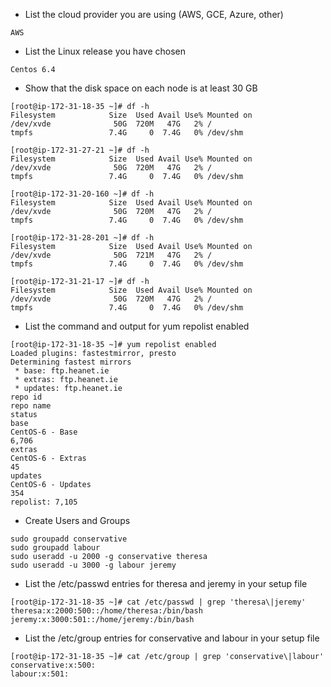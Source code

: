 - List the cloud provider you are using (AWS, GCE, Azure, other)
```
AWS
```

- List the Linux release you have chosen
```
Centos 6.4
```

- Show that the disk space on each node is at least 30 GB
```
[root@ip-172-31-18-35 ~]# df -h
Filesystem            Size  Used Avail Use% Mounted on
/dev/xvde              50G  720M   47G   2% /
tmpfs                 7.4G     0  7.4G   0% /dev/shm
```
```
[root@ip-172-31-27-21 ~]# df -h
Filesystem            Size  Used Avail Use% Mounted on
/dev/xvde              50G  720M   47G   2% /
tmpfs                 7.4G     0  7.4G   0% /dev/shm
```
```
[root@ip-172-31-20-160 ~]# df -h
Filesystem            Size  Used Avail Use% Mounted on
/dev/xvde              50G  720M   47G   2% /
tmpfs                 7.4G     0  7.4G   0% /dev/shm
```
```
[root@ip-172-31-28-201 ~]# df -h
Filesystem            Size  Used Avail Use% Mounted on
/dev/xvde              50G  721M   47G   2% /
tmpfs                 7.4G     0  7.4G   0% /dev/shm
```
```
[root@ip-172-31-21-17 ~]# df -h
Filesystem            Size  Used Avail Use% Mounted on
/dev/xvde              50G  720M   47G   2% /
tmpfs                 7.4G     0  7.4G   0% /dev/shm
```

- List the command and output for yum repolist enabled
```
[root@ip-172-31-18-35 ~]# yum repolist enabled
Loaded plugins: fastestmirror, presto
Determining fastest mirrors
 * base: ftp.heanet.ie
 * extras: ftp.heanet.ie
 * updates: ftp.heanet.ie
repo id                                                                repo name                                                                          status
base                                                                   CentOS-6 - Base                                                                    6,706
extras                                                                 CentOS-6 - Extras                                                                     45
updates                                                                CentOS-6 - Updates                                                                   354
repolist: 7,105
```

- Create Users and Groups
```
sudo groupadd conservative
sudo groupadd labour
sudo useradd -u 2000 -g conservative theresa
sudo useradd -u 3000 -g labour jeremy
```

- List the /etc/passwd entries for theresa and jeremy in your setup file
```
[root@ip-172-31-18-35 ~]# cat /etc/passwd | grep 'theresa\|jeremy'
theresa:x:2000:500::/home/theresa:/bin/bash
jeremy:x:3000:501::/home/jeremy:/bin/bash
```

- List the /etc/group entries for conservative and labour in your setup file
```
[root@ip-172-31-18-35 ~]# cat /etc/group | grep 'conservative\|labour'
conservative:x:500:
labour:x:501:
```